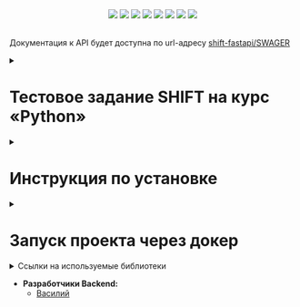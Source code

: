 <div id="header" align="center">
  <img src="https://img.shields.io/badge/Python-3.12.3-F8F8FF?style=for-the-badge&logo=python&logoColor=20B2AA">
  <img src="https://img.shields.io/badge/FastAPI-0.111.0-F8F8FF?style=for-the-badge&logo=FastAPI&logoColor=20B2AA">
  <img src="https://img.shields.io/badge/PostgreSQL-555555?style=for-the-badge&logo=postgresql&logoColor=F5F5DC">
  <img src="https://img.shields.io/badge/SQLAlchemy-2.0.30-F8F8FF?style=for-the-badge&logo=SQLAlchemy&logoColor=20B2AA">
  <img src="https://img.shields.io/badge/Pydantic-2.7.1-F8F8FF?style=for-the-badge&logo=pydantic&logoColor=20B2AA">
  <img src="https://img.shields.io/badge/Uvicorn-0.29.0-F8F8FF?style=for-the-badge&logo=uvicorn&logoColor=20B2AA">
  <img src="https://img.shields.io/badge/Alembic-1.13.1-F8F8FF?style=for-the-badge&logo=alembic&logoColor=20B2AA">
  <img src="https://img.shields.io/badge/Docker-555555?style=for-the-badge&logo=docker&logoColor=2496ED">
</div>

<br>

Документация к API будет доступна по url-адресу [shift-fastapi/SWAGER](http://shift-fastapi.ddns.net/docs)


<details><summary><h1>Тестовое задание SHIFT на курс «Python»</h1></summary>

* **Задача:**
  + Реализация REST-сервис просмотра текущей зарплаты и даты следующего повышения.

* **Особенности:**
  + Сервис реализован на FastAPI.
  + Зависимости зафиксированы менеджером зависимостей poetry.
  + Написаны тесты с использованием pytest.
  + Реализована возможность собирать и запускать контейнер с сервисом в Docker.


</details>

<details><summary><h1>Инструкция по установке</h1></summary>

Клонируйте репозиторий и перейдите в него.
```bash
git@github.com:inferno681/shift_fastapi.git
```

Для установки виртуального окружения с помощью **Poetry** нужно установить его через pip:
```bash
pip install poetry
```
Для активации poetry нужно прописать:
```bash
poetry install
```

### Работа с зависимостями
Обновления зависимостей (при загрузки обновлений репозитория с GitHub):
```bash
poetry update
```
Создайте файл **.env**, в корневой папке проекта, с переменными окружения.

  ```
  APP_TITLE = Shift FastAPI
  APP_DESCRIPTION = Salary view service
  SECRET = Secret
  DB_HOST = localhost
  DB_PORT = 5432
  POSTGRES_USER = user
  POSTGRES_PASSWORD = secret_password
  POSTGRES_DB = postgres
  REGISTRATION_ROUTER=True
  USERS_ROUTER=True
  ```


Находясь в корневой папке проекта примените миграции:
  ```
  alembic upgrade head
  ```

Импортируйте тестовые данные:
  ```
  python import_test_data.py
  ```

Для запуска сервера используйте данную команду:
  ```
  uvicorn app.main:app --reload
  ```

</details>

<details><summary><h1>Запуск проекта через докер</h1></summary>

- Клонируйте репозиторий.
- Перейдите в папку **infra** и создайте в ней файл **.env** с переменными окружения:
    ```
  APP_TITLE = Shift FastAPI
  APP_DESCRIPTION = Salary view service
  SECRET = Secret
  DB_HOST = db
  DB_PORT = 5432
  POSTGRES_USER = user
  POSTGRES_PASSWORD = secret_password
  POSTGRES_DB = postgres
  REGISTRATION_ROUTER=True
  USERS_ROUTER=True
    ```
- Из папки **infra** запустите docker-compose-prod.yaml:
  ```
  ~$ docker compose -f docker-compose-prod.yaml up -d
  ```
- В контейнере **backend** примените миграции и импортируйте тестовые данные:
  ```
  ~$ docker compose -f docker-compose-prod.yaml exec backend poetry run alembic upgrade head
  ~$ docker compose -f docker-compose-prod.yaml exec backend python import_test_data.py
  ```

Документация к API будет доступна по url-адресу [127.0.0.1/redoc](http://127.0.0.1/redoc)

</details>

<details><summary>Ссылки на используемые библиотеки</summary>

- [Python](https://www.python.org/downloads/release/python-3123/)
- [FastAPI](https://fastapi.tiangolo.com/)
- [PostgreSQL](https://www.postgresql.org/)
- [SQLAlchemy](https://www.sqlalchemy.org/)
- [Pydantic](https://pydantic-docs.helpmanual.io/)
- [Uvicorn](https://www.uvicorn.org/)
- [Alembic](https://alembic.sqlalchemy.org/en/latest/)
- [Docker](https://www.docker.com/)

</details>

* **Разработчики Backend:**
  + [Василий](https://github.com/inferno681)
